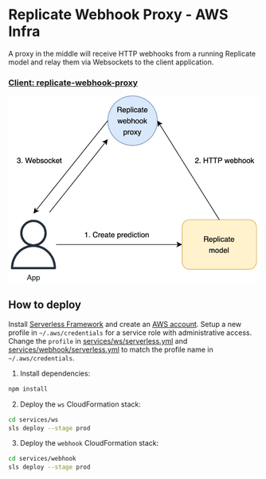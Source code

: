 # Replicate Webhook Proxy - AWS Infra

A proxy in the middle will receive HTTP webhooks from a running Replicate model and relay them via Websockets to the client application.

### [Client: replicate-webhook-proxy](https://github.com/Pwntus/replicate-webhook-proxy)

![How it works.](./demo.jpg)

## How to deploy

Install [Serverless Framework](https://www.serverless.com/) and create an [AWS account](https://aws.amazon.com/). Setup a new profile in `~/.aws/credentials` for a service role with administrative access. Change the `profile` in [services/ws/serverless.yml](./services/ws/serverless.yml) and [services/webhook/serverless.yml](./services/webhook/serverless.yml) to match the profile name in `~/.aws/credentials`.

1. Install dependencies:

```sh
npm install
```

2. Deploy the `ws` CloudFormation stack:

```sh
cd services/ws
sls deploy --stage prod
```

3. Deploy the `webhook` CloudFormation stack:

```sh
cd services/webhook
sls deploy --stage prod
```
